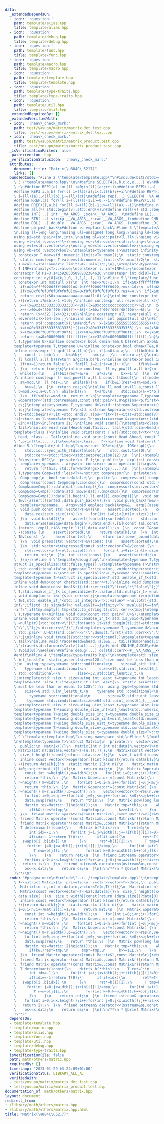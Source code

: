```yaml
---
data:
  _extendedDependsOn:
  - icon: ':question:'
    path: template/alias.hpp
    title: template/alias.hpp
  - icon: ':question:'
    path: template/debug.hpp
    title: template/debug.hpp
  - icon: ':question:'
    path: template/func.hpp
    title: template/func.hpp
  - icon: ':question:'
    path: template/macro.hpp
    title: template/macro.hpp
  - icon: ':question:'
    path: template/template.hpp
    title: template/template.hpp
  - icon: ':question:'
    path: template/type-traits.hpp
    title: template/type-traits.hpp
  - icon: ':question:'
    path: template/util.hpp
    title: template/util.hpp
  _extendedRequiredBy: []
  _extendedVerifiedWith:
  - icon: ':heavy_check_mark:'
    path: test/yosupo/matrix/matrix_det.test.cpp
    title: test/yosupo/matrix/matrix_det.test.cpp
  - icon: ':heavy_check_mark:'
    path: test/yosupo/matrix/matrix_product.test.cpp
    title: test/yosupo/matrix/matrix_product.test.cpp
  _isVerificationFailed: false
  _pathExtension: hpp
  _verificationStatusIcon: ':heavy_check_mark:'
  attributes:
    document_title: "Matrix(\u884C\u5217)"
    links: []
  bundledCode: "#line 2 \"template/template.hpp\"\n#include<bits/stdc++.h>\n#line\
    \ 3 \"template/macro.hpp\"\n\n#define SELECT4(a,b,c,d,e,...) e\n#define SELECT3(a,b,c,d,...)\
    \ d\n#define REP1(a) for(ll i=0;i<(ll)(a);++i)\n#define REP2(i,a) for(ll i=0;i<(ll)(a);++i)\n\
    #define REP3(i,a,b) for(ll i=(ll)(a);i<(ll)(b);++i)\n#define REP4(i,a,b,c) for(ll\
    \ i=(ll)(a);i<(ll)(b);i+=(ll)(c))\n#define rep(...) SELECT4(__VA_ARGS__,REP4,REP3,REP2,REP1)(__VA_ARGS__)\n\
    #define RREP1(a) for(ll i=(ll)(a)-1;i>=0;--i)\n#define RREP2(i,a) for(ll i=(ll)(a)-1;i>=0;--i)\n\
    #define RREP3(i,a,b) for(ll i=(ll)(b)-1;i>=(ll)(a);--i)\n#define rrep(...) SELECT3(__VA_ARGS__,RREP3,RREP2,RREP1)(__VA_ARGS__)\n\
    #define all(v) std::begin(v),std::end(v)\n#define rall(v) std::rbegin(v),std::rend(v)\n\
    #define INT(...) int __VA_ARGS__;scan(__VA_ARGS__)\n#define LL(...) ll __VA_ARGS__;scan(__VA_ARGS__)\n\
    #define STR(...) string __VA_ARGS__;scan(__VA_ARGS__)\n#define CHR(...) char __VA_ARGS__;scan(__VA_ARGS__)\n\
    #define DBL(...) double __VA_ARGS__;scan(__VA_ARGS__)\n#define LD(...) ld __VA_ARGS__;scan(__VA_ARGS__)\n\
    #define pb push_back\n#define eb emplace_back\n#line 3 \"template/alias.hpp\"\n\
    \nusing ll=long long;\nusing ull=unsigned long long;\nusing ld=long double;\n\
    using pi=std::pair<int,int>;\nusing pl=std::pair<ll,ll>;\nusing vi=std::vector<int>;\n\
    using vl=std::vector<ll>;\nusing vs=std::vector<std::string>;\nusing vc=std::vector<char>;\n\
    using vvl=std::vector<vl>;\nusing vd=std::vector<double>;\nusing vp=std::vector<pl>;\n\
    using vb=std::vector<bool>;\ntemplate<typename T>\nstruct infinity{\n  static\
    \ constexpr T max=std::numeric_limits<T>::max();\n  static constexpr T min=std::numeric_limits<T>::min();\n\
    \  static constexpr T value=std::numeric_limits<T>::max()/2;\n  static constexpr\
    \ T mvalue=std::numeric_limits<T>::min()/2;\n};\ntemplate<typename T>constexpr\
    \ T INF=infinity<T>::value;\nconstexpr ll inf=INF<ll>;\nconstexpr ld EPS=1e-8;\n\
    constexpr ld PI=3.1415926535897932384626;\nconstexpr int dx[8]={1,0,-1,0,1,-1,-1,1};\n\
    constexpr int dy[8]={0,1,0,-1,1,1,-1,-1};\n#line 5 \"template/func.hpp\"\n\ninline\
    \ constexpr int msb(ull x){\n  int res=x?0:-1;\n  if(x&0xffffffff00000000)x&=0xffffffff00000000,res+=32;\n\
    \  if(x&0xffff0000ffff0000)x&=0xffff0000ffff0000,res+=16;\n  if(x&0xff00ff00ff00ff00)x&=0xff00ff00ff00ff00,res+=8;\n\
    \  if(x&0xf0f0f0f0f0f0f0f0)x&=0xf0f0f0f0f0f0f0f0,res+=4;\n  if(x&0xcccccccccccccccc)x&=0xcccccccccccccccc,res+=2;\n\
    \  return res+(x&0xaaaaaaaaaaaaaaaa?1:0);\n}\ninline constexpr int ceil_log2(ull\
    \ x){return x?msb(x-1)+1:0;}\ninline constexpr ull reverse(ull x){\n  x=((x&0x5555555555555555)<<1)|((x&0xaaaaaaaaaaaaaaaa)>>1);\n\
    \  x=((x&0x3333333333333333)<<2)|((x&0xcccccccccccccccc)>>2);\n  x=((x&0x0f0f0f0f0f0f0f0f)<<4)|((x&0xf0f0f0f0f0f0f0f0)>>4);\n\
    \  x=((x&0x00ff00ff00ff00ff)<<8)|((x&0xff00ff00ff00ff00)>>8);\n  \n  x=((x&0x0000ffff0000ffff)<<16)|((x&0xffff0000ffff0000)>>16);\n\
    \  return (x<<32)|(x>>32);\n}\ninline constexpr ull reverse(ull x,int len){return\
    \ reverse(x)>>(64-len);}\ninline constexpr int popcnt(ull x){\n#if __cplusplus>=202002L\n\
    \  return std::popcount(x);\n#endif\n  x=(x&0x5555555555555555)+((x>>1)&0x5555555555555555);\n\
    \  x=(x&0x3333333333333333)+((x>>2)&0x3333333333333333);\n  x=(x&0x0f0f0f0f0f0f0f0f)+((x>>4)&0x0f0f0f0f0f0f0f0f);\n\
    \  x=(x&0x00ff00ff00ff00ff)+((x>>8)&0x00ff00ff00ff00ff);\n  x=(x&0x0000ffff0000ffff)+((x>>16)&0x0000ffff0000ffff);\n\
    \  return (x&0x00000000ffffffff)+((x>>32)&0x00000000ffffffff);\n}\ntemplate<typename\
    \ T,typename U>\ninline constexpr bool chmin(T&a,U b){return a>b&&(a=b,true);}\n\
    template<typename T,typename U>\ninline constexpr bool chmax(T&a,U b){return a<b&&(a=b,true);}\n\
    inline constexpr ll gcd(ll a,ll b){\n  if(a<0)a=-a;\n  if(b<0)b=-b;\n  while(b){\n\
    \    const ll c=b;\n    b=a%b;\n    a=c;\n  }\n  return a;\n}\ninline constexpr\
    \ ll lcm(ll a,ll b){return a/gcd(a,b)*b;}\ninline constexpr bool is_prime(ll n){\n\
    \  if(n<=1)return false;\n  for(ll i=2;i*i<=n;i++){\n    if(n%i==0)return false;\n\
    \  }\n  return true;\n}\ninline constexpr ll my_pow(ll a,ll b){\n  ll res=1;\n\
    \  while(b){\n    if(b&1)res*=a;\n    a*=a;\n    b>>=1;\n  }\n  return res;\n\
    }\ninline constexpr ll mod_pow(ll a,ll b,const ll&mod){\n  if(mod==1)return 0;\n\
    \  a%=mod;\n  ll res=1;\n  while(b){\n    if(b&1)(res*=a)%=mod;\n    (a*=a)%=mod;\n\
    \    b>>=1;\n  }\n  return res;\n}\ninline ll mod_inv(ll a,const ll&mod){\n  ll\
    \ b=mod,x=1,u=0,t;\n  while(b){\n    t=a/b;\n    std::swap(a-=t*b,b);\n    std::swap(x-=t*u,u);\n\
    \  }\n  if(x<0)x+=mod;\n  return x;\n}\ntemplate<typename T,typename U>\nstd::ostream\
    \ &operator<<(std::ostream&os,const std::pair<T,U>&p){os<<p.first<<\" \"<<p.second;return\
    \ os;}\ntemplate<typename T,typename U>\nstd::istream &operator>>(std::istream&is,std::pair<T,U>&p){is>>p.first>>p.second;return\
    \ is;}\ntemplate<typename T>\nstd::ostream &operator<<(std::ostream&os,const std::vector<T>&v){for(auto\
    \ it=std::begin(v);it!=std::end(v);){os<<*it<<((++it)!=std::end(v)?\" \":\"\"\
    );}return os;}\ntemplate<typename T>\nstd::istream &operator>>(std::istream&is,std::vector<T>&v){for(T\
    \ &in:v){is>>in;}return is;}\ninline void scan(){}\ntemplate<class Head,class...\
    \ Tail>\ninline void scan(Head&head,Tail&... tail){std::cin>>head;scan(tail...);}\n\
    template<class T>\ninline void print(const T &t){std::cout<<t<<'\\n';}\ntemplate<class\
    \ Head, class... Tail>\ninline void print(const Head &head, const Tail &... tail){std::cout<<head<<'\
    \ ';print(tail...);}\ntemplate<class... T>\ninline void fin(const T &... a){print(a...);exit(0);}\n\
    #line 5 \"template/util.hpp\"\n\nstruct IOSetup{\n  IOSetup(){\n    std::cin.tie(nullptr);\n\
    \    std::ios::sync_with_stdio(false);\n    std::cout.tie(0);\n    std::cout<<std::fixed<<std::setprecision(12);\n\
    \    std::cerr<<std::fixed<<std::setprecision(12);\n  }\n};\ntemplate<typename\
    \ F>\nstruct REC{\n  private:\n  F f;\n  public:\n  explicit constexpr REC(F&&f_):f(std::forward<F>(f_)){}\n\
    \  template<typename... Args>\n  constexpr auto operator()(Args&&...args)const{\n\
    \    return f(*this, std::forward<Args>(args)...);\n  }\n};\ntemplate<typename\
    \ T,typename Comp=std::less<T>>\nstruct compressor{\n  private:\n  std::vector<T>data;\n\
    \  Comp cmp;\n  bool sorted=false;\n  public:\n  compressor():compressor(Comp()){}\n\
    \  compressor(const Comp&cmp):cmp(cmp){}\n  compressor(const std::vector<T>&dat,const\
    \ Comp&cmp=Comp()):data(dat),cmp(cmp){}\n  compressor(std::vector<T>&&dat,const\
    \ Comp&cmp=Comp()):data(std::move(dat)),cmp(cmp){}\n  compressor(std::initializer_list<T>li,const\
    \ Comp&cmp=Comp()):data(li.begin(),li.end()),cmp(cmp){}\n  void push_back(const\
    \ T&v){assert(!sorted);data.push_back(v);}\n  void push_back(T&&v){assert(!sorted);data.push_back(std::move(v));}\n\
    \  template<typename... Args>void emplace_back(Args&&...args){assert(!sorted);data.emplace_back(std::forward<Args>(args)...);}\n\
    \  void push(const std::vector<T>&v){\n    assert(!sorted);\n    const int n=data.size();\n\
    \    data.resize(v.size()+n);\n    for(int i=0;i<(int)v.size();i++)data[i+n]=v[i];\n\
    \  }\n  void build(){\n    assert(!sorted);sorted=1;\n    std::sort(data.begin(),data.end(),cmp);\n\
    \    data.erase(unique(data.begin(),data.end(),[&](const T&l,const T&r)->bool\
    \ {return !cmp(l,r)&&!cmp(r,l);}),data.end());\n  }\n  const T&operator[](int\
    \ k)const& {\n    assert(sorted);\n    return data[k];\n  }\n  int get_index(const\
    \ T&v)const {\n    assert(sorted);\n    return int(lower_bound(data.begin(),data.end(),v,cmp)-data.begin());\n\
    \  }\n  void press(std::vector<T>&v)const {\n    assert(sorted);\n    for(auto&&i:v)i=get_index(i);\n\
    \  }\n  std::vector<int>pressed(const std::vector<T>&v)const {\n    assert(sorted);\n\
    \    std::vector<int>ret(v.size());\n    for(int i=0;i<(int)v.size();i++)ret[i]=get_index(v[i]);\n\
    \    return ret;\n  }\n  int size()const {\n    assert(sorted);\n    return data.size();\n\
    \  }\n};\n#line 4 \"template/debug.hpp\"\n\ntemplate<typename T,typename=void>\n\
    struct is_specialize:std::false_type{};\ntemplate<typename T>\nstruct is_specialize<T,typename\
    \ std::conditional<false,typename T::iterator, void>::type>:std::true_type{};\n\
    template<typename T>\nstruct is_specialize<T,typename std::conditional<false,decltype(T::first),void>::type>:std::true_type{};\n\
    template<typename T>\nstruct is_specialize<T,std::enable_if_t<std::is_integral<T>::value,void>>:std::true_type{};\n\
    inline void dump(const char&t){std::cerr<<t;}\ninline void dump(const std::string&t){std::cerr<<t;}\n\
    inline void dump(const bool&t){std::cerr<<(t?\"true\":\"false\");}\ntemplate <typename\
    \ T,std::enable_if_t<!is_specialize<T>::value,std::nullptr_t> =nullptr>\ninline\
    \ void dump(const T&t){std::cerr<<t;}\ntemplate<typename T>\ninline void dump(const\
    \ T&t,std::enable_if_t<std::is_integral<T>::value>* =nullptr){std::string tmp;if(t==infinity<T>::value||t==infinity<T>::max)tmp=\"\
    inf\";if(std::is_signed<T>::value&&(t==infinity<T>::mvalue||t==infinity<T>::min))tmp=\"\
    -inf\";if(tmp.empty())tmp=std::to_string(t);std::cerr<<tmp;}\ntemplate<typename\
    \ T,typename U>\ninline void dump(const std::pair<T,U>&);\ntemplate<typename T>\n\
    inline void dump(const T&t,std::enable_if_t<!std::is_void<typename T::iterator>::value>*\
    \ =nullptr){std::cerr<<\"{\";for(auto it=std::begin(t);it!=std::end(t);){dump(*it);std::cerr<<(++it==t.end()?\"\
    \":\",\");}std::cerr<<\"}\";}\ntemplate<typename T,typename U>\ninline void dump(const\
    \ std::pair<T,U>&t){std::cerr<<\"(\";dump(t.first);std::cerr<<\",\";dump(t.second);std::cerr<<\"\
    )\";}\ninline void trace(){std::cerr<<std::endl;}\ntemplate<typename Head,typename...\
    \ Tail>\ninline void trace(Head&&head,Tail&&... tail){dump(head);if(sizeof...(tail))std::cerr<<\"\
    ,\";trace(std::forward<Tail>(tail)...);}\n#ifdef ONLINE_JUDGE\n#define debug(...)\
    \ (void(0))\n#else\n#define debug(...) do{std::cerr<<#__VA_ARGS__<<\"=\";trace(__VA_ARGS__);}while(0)\n\
    #endif\n#line 4 \"template/type-traits.hpp\"\n\ntemplate<std::size_t size>\nstruct\
    \ int_least{\n  static_assert(size<=128,\"size must be less than or equal to 128\"\
    );\n  using type=typename std::conditional<\n    size<=8,std::int_least8_t,\n\
    \    typename std::conditional<\n      size<=16,std::int_least16_t,\n      typename\
    \ std::conditional<\n        size<=32,std::int_least32_t,\n        typename std::conditional<size<=64,std::int_least64_t,__int128_t>::type>::type>::type>::type;\n\
    };\ntemplate<std::size_t size>using int_least_t=typename int_least<size>::type;\n\
    template<std::size_t size>\nstruct uint_least{\n  static_assert(size<=128,\"size\
    \ must be less than or equal to 128\");\n  using type=typename std::conditional<\n\
    \    size<=8,std::uint_least8_t,\n    typename std::conditional<\n      size<=16,std::uint_least16_t,\n\
    \      typename std::conditional<\n        size<=32,std::uint_least32_t,\n   \
    \     typename std::conditional<size<=64,std::uint_least64_t,__uint128_t>::type>::type>::type>::type;\n\
    };\ntemplate<std::size_t size>using uint_least_t=typename uint_least<size>::type;\n\
    template<typename T>\nusing double_size_int=int_least<std::numeric_limits<T>::digits*2+1>;\n\
    template<typename T>using double_size_int_t=typename double_size_int<T>::type;\n\
    template<typename T>\nusing double_size_uint=uint_least<std::numeric_limits<T>::digits*2>;\n\
    template<typename T>using double_size_uint_t=typename double_size_uint<T>::type;\n\
    template<typename T>\nusing double_size=typename std::conditional<std::is_signed<T>::value,double_size_int<T>,double_size_uint<T>>::type;\n\
    template<typename T>using double_size_t=typename double_size<T>::type;\n#line\
    \ 9 \"template/template.hpp\"\nusing namespace std;\n#line 3 \"math/others/matrix.hpp\"\
    \n\ntemplate<typename T>\nstruct Matrix{\n  private:\n  vector<vector<T>>data;\n\
    \  public:\n  Matrix(){}\n  Matrix(int n,int m):data(n,vector<T>(m,T())){}\n \
    \ Matrix(int n):data(n,vector<T>(n,T())){};\n  Matrix(const vector<vector<T>>&a):data(a){}\n\
    \  size_t height()const{return data.size();}\n  size_t width()const{return (data.size()?data[0].size():0);}\n\
    \  inline const vector<T>&operator[](int k)const{return data[k];}\n  inline vector<T>&operator[](int\
    \ k){return data[k];}\n  static Matrix I(int n){\n    Matrix mat(n);\n    for(int\
    \ i=0;i<n;i++)mat[i][i]=1;\n    return mat;\n  }\n  Matrix &operator+=(const Matrix&r){\n\
    \    const int n=height(),m=width();\n    for(int i=0;i<n;i++)for(int j=0;j<m;j++)(*this)[i][j]+=r[i][j];\n\
    \    return *this;\n  }\n  Matrix &operator-=(const Matrix&r){\n    const int\
    \ n=height(),m=width();\n    for(int i=0;i<n;i++)for(int j=0;j<m;j++)(*this)[i][j]-=r[i][j];\n\
    \    return *this;\n  }\n  Matrix &operator*=(const Matrix&r) {\n    const int\
    \ n=height(),m=r.width(),p=width();\n    vector<vector<T>>res(n,vector<T>(m,T()));\n\
    \    for(int i=0;i<n;i++)for(int j=0;j<m;j++)for(int k=0;k<p;k++)res[i][j]+=(*this)[i][k]*r[k][j];\n\
    \    data.swap(res);\n    return *this;\n  }\n  Matrix pow(long long k)const{\n\
    \    Matrix res=Matrix::I(height());\n    Matrix tmp=*this;\n    while(k>0){\n\
    \      if(k&1)res*=tmp;\n      tmp*=tmp;\n      k>>=1LL;\n    }\n    return res;\n\
    \  }\n  friend Matrix operator+(const Matrix&l,const Matrix&r){return Matrix(l)+=r;}\n\
    \  friend Matrix operator-(const Matrix&l,const Matrix&r){return Matrix(l)-=r;}\n\
    \  friend Matrix operator*(const Matrix&l,const Matrix&r){return Matrix(l)*=r;}\n\
    \  T determinant()const{\n    Matrix b(*this);\n    T ret=1;\n    for(int i=0;i<width();i++){\n\
    \      int idx=-1;\n      for(int j=i;j<width();j++)if(b[j][i]!=0){idx=j;break;}\n\
    \      if(idx==-1)return T(0);\n      if(i!=idx){\n        ret*=T(-1);\n     \
    \   swap(b[i],b[idx]);\n      }\n      ret*=b[i][i];\n      T tmp=b[i][i];\n \
    \     for(int j=0;j<width();j++)b[i][j]/=tmp;\n      for(int j=i+1;j<width();j++){\n\
    \        T now=b[j][i];\n        for(int k=0;k<width();k++)b[j][k]-=b[i][k]*now;\n\
    \      }\n    }\n    return ret;\n  }\n  friend istream& operator>>(istream&is,Matrix&x){\n\
    \    for(int i=0;i<x.height();i++)for(int j=0;j<x.width();j++)is>>x[i][j];\n \
    \   return is;\n  }\n  friend ostream& operator<<(ostream&os,const Matrix&x){\n\
    \    os<<x.data;\n    return os;\n  }\n};\n/**\n * @brief Matrix(\u884C\u5217\
    )\n*/\n"
  code: "#pragma once\n#include\"../../template/template.hpp\"\n\ntemplate<typename\
    \ T>\nstruct Matrix{\n  private:\n  vector<vector<T>>data;\n  public:\n  Matrix(){}\n\
    \  Matrix(int n,int m):data(n,vector<T>(m,T())){}\n  Matrix(int n):data(n,vector<T>(n,T())){};\n\
    \  Matrix(const vector<vector<T>>&a):data(a){}\n  size_t height()const{return\
    \ data.size();}\n  size_t width()const{return (data.size()?data[0].size():0);}\n\
    \  inline const vector<T>&operator[](int k)const{return data[k];}\n  inline vector<T>&operator[](int\
    \ k){return data[k];}\n  static Matrix I(int n){\n    Matrix mat(n);\n    for(int\
    \ i=0;i<n;i++)mat[i][i]=1;\n    return mat;\n  }\n  Matrix &operator+=(const Matrix&r){\n\
    \    const int n=height(),m=width();\n    for(int i=0;i<n;i++)for(int j=0;j<m;j++)(*this)[i][j]+=r[i][j];\n\
    \    return *this;\n  }\n  Matrix &operator-=(const Matrix&r){\n    const int\
    \ n=height(),m=width();\n    for(int i=0;i<n;i++)for(int j=0;j<m;j++)(*this)[i][j]-=r[i][j];\n\
    \    return *this;\n  }\n  Matrix &operator*=(const Matrix&r) {\n    const int\
    \ n=height(),m=r.width(),p=width();\n    vector<vector<T>>res(n,vector<T>(m,T()));\n\
    \    for(int i=0;i<n;i++)for(int j=0;j<m;j++)for(int k=0;k<p;k++)res[i][j]+=(*this)[i][k]*r[k][j];\n\
    \    data.swap(res);\n    return *this;\n  }\n  Matrix pow(long long k)const{\n\
    \    Matrix res=Matrix::I(height());\n    Matrix tmp=*this;\n    while(k>0){\n\
    \      if(k&1)res*=tmp;\n      tmp*=tmp;\n      k>>=1LL;\n    }\n    return res;\n\
    \  }\n  friend Matrix operator+(const Matrix&l,const Matrix&r){return Matrix(l)+=r;}\n\
    \  friend Matrix operator-(const Matrix&l,const Matrix&r){return Matrix(l)-=r;}\n\
    \  friend Matrix operator*(const Matrix&l,const Matrix&r){return Matrix(l)*=r;}\n\
    \  T determinant()const{\n    Matrix b(*this);\n    T ret=1;\n    for(int i=0;i<width();i++){\n\
    \      int idx=-1;\n      for(int j=i;j<width();j++)if(b[j][i]!=0){idx=j;break;}\n\
    \      if(idx==-1)return T(0);\n      if(i!=idx){\n        ret*=T(-1);\n     \
    \   swap(b[i],b[idx]);\n      }\n      ret*=b[i][i];\n      T tmp=b[i][i];\n \
    \     for(int j=0;j<width();j++)b[i][j]/=tmp;\n      for(int j=i+1;j<width();j++){\n\
    \        T now=b[j][i];\n        for(int k=0;k<width();k++)b[j][k]-=b[i][k]*now;\n\
    \      }\n    }\n    return ret;\n  }\n  friend istream& operator>>(istream&is,Matrix&x){\n\
    \    for(int i=0;i<x.height();i++)for(int j=0;j<x.width();j++)is>>x[i][j];\n \
    \   return is;\n  }\n  friend ostream& operator<<(ostream&os,const Matrix&x){\n\
    \    os<<x.data;\n    return os;\n  }\n};\n/**\n * @brief Matrix(\u884C\u5217\
    )\n*/"
  dependsOn:
  - template/template.hpp
  - template/macro.hpp
  - template/alias.hpp
  - template/func.hpp
  - template/util.hpp
  - template/debug.hpp
  - template/type-traits.hpp
  isVerificationFile: false
  path: math/others/matrix.hpp
  requiredBy: []
  timestamp: '2023-01-29 03:22:09+09:00'
  verificationStatus: LIBRARY_ALL_AC
  verifiedWith:
  - test/yosupo/matrix/matrix_det.test.cpp
  - test/yosupo/matrix/matrix_product.test.cpp
documentation_of: math/others/matrix.hpp
layout: document
redirect_from:
- /library/math/others/matrix.hpp
- /library/math/others/matrix.hpp.html
title: "Matrix(\u884C\u5217)"
---
```

